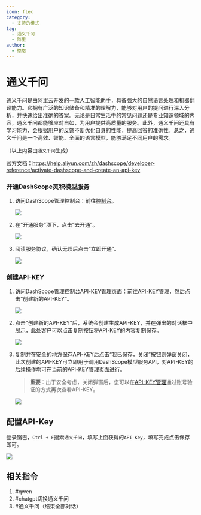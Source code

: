 ```yaml
---
icon: flex
category:
  - 支持的模式
tag:
  - 通义千问
  - 阿里
author:
  - 憨憨
---
```


# 通义千问

通义千问是由阿里云开发的一款人工智能助手，具备强大的自然语言处理和机器翻译能力。它拥有广泛的知识储备和精准的理解力，能够对用户的提问进行深入分析，并快速给出准确的答案。无论是日常生活中的常见问题还是专业知识领域的内容，通义千问都能够应对自如，为用户提供高质量的服务。此外，通义千问还具有学习能力，会根据用户的反馈不断优化自身的性能，提高回答的准确性。总之，通义千问是一个高效、智能、全面的语言模型，能够满足不同用户的需求。

（以上内容由`通义千问`生成）



官方文档：https://help.aliyun.com/zh/dashscope/developer-reference/activate-dashscope-and-create-an-api-key

### 开通DashScope灵积模型服务

1. 访问DashScope管理控制台：前往[控制台](https://dashscope.console.aliyun.com/overview)。

   ![](https://help-static-aliyun-doc.aliyuncs.com/assets/img/zh-CN/4142004961/p716185.png)

2. 在“开通服务”项下，点击“去开通”。

   ![](https://help-static-aliyun-doc.aliyuncs.com/assets/img/zh-CN/4142004961/p716184.png)

3. 阅读服务协议，确认无误后点击“立即开通”。

   ![](https://help-static-aliyun-doc.aliyuncs.com/assets/img/zh-CN/6076253861/p668231.png)

### 创建API-KEY

1. 访问DashScope管理控制台API-KEY管理页面：[前往API-KEY管理](https://dashscope.console.aliyun.com/api-key_management)，然后点击“创建新的API-KEY”。

   ![](https://help-static-aliyun-doc.aliyuncs.com/assets/img/zh-CN/3356461961/p704082.jpg)

2. 点击“创建新的API-KEY”后，系统会创建生成API-KEY，并在弹出的对话框中展示，此处客户可以点击复制按钮将API-KEY的内容复制保存。

   ![](https://help-static-aliyun-doc.aliyuncs.com/assets/img/zh-CN/6076253861/p668235.png)

3. 复制并在安全的地方保存API-KEY后点击“我已保存，关闭”按钮则弹窗关闭，此次创建的API-KEY可立即用于调用DashScope模型服务API，对API-KEY的后续操作均可在当前的API-KEY管理页面进行。

   > **重要**：出于安全考虑，关闭弹窗后，您可以在[API-KEY管理](https://dashscope.console.aliyun.com/api-key_management)通过账号验证的方式再次查看API-KEY。

   ![](https://help-static-aliyun-doc.aliyuncs.com/assets/img/zh-CN/2356461961/p704083.jpg)

## 配置API-Key

登录锅巴，`Ctrl + F`搜索`通义千问`，填写上面获得的`API-Key`，填写完成点击保存即可。

![](../../guide/image/SetQianWen.png)

## 相关指令

1. #qwen
2. #chatgpt切换通义千问
3. #通义千问（结束全部对话）

